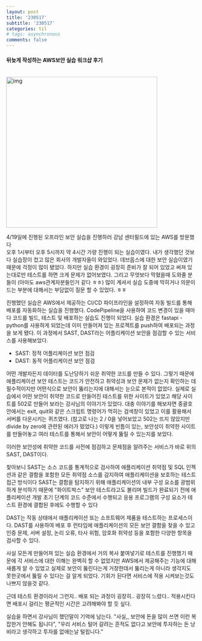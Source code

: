 ```yaml
---
layout: post
title: '230517'
subtitle: '230517'
categories: til
# tags: asynchronous
comments: false
---
```


#### 뒤늦게 작성하는 AWS보안 실습 워크샵 후기

<br>

<img width="400" alt="img" src="https://github.com/heejung-gjt/nginx/assets/64240637/fc9440fb-7833-48ef-848f-2bdc5f324923" style="margin-left: 0">

4/19일에 진행된 오프라인 보안 실습을 진행하러 강남 센터필드에 있는 AWS를 방문했다   
오후 1시부터 오후 5시까지 약 4시간 가량 진행이 되는 실습이였다. 내가 생각했던 것보다 실습장이 컸고 많은 회사의 개발자들이 와있었다. 
데브옵스에 대한 보안 실습이였기 때문에 걱정이 많이 됐었다. 하지만 실습 환경이 굉장히 준비가 잘 되어 있었고 써져 있는대로만 테스트를 하면 크게 문제가 없어보였다. 
그리고 무엇보다 막혔을때 도와줄 분들이 (아마도 aws관계자분들인거 같다 ㅎㅎ) 많이 계셔서 실습 도중에 막히거나 의문이 드는 부분에 대해서는 부담없이 질문 할 수 있었다. ㅎㅎ   

진행했던 실습은 AWS에서 제공하는 CI/CD 파이프라인을 설정하여 자동 빌드를 통해 배포를 자동화하는 실습을 진행했다. CodePipeline을 사용하여 코드 변경이 있을 때마다 코드를 빌드, 테스트 및 배포하는 실습도 진행이 되었다. 실습 환경은 fastapi - python를 사용하게 되었는데 이미 만들어져 있는 프로젝트를 push하여 배포되는 과정을 보게 됐다. 이 과정에서 SAST, DAST라는 어플리케이션 보안을 점검할 수 있는 서비스를 사용해보았다. 
- SAST: 정적 어플리케이션 보안 점검
- DAST: 동적 어플리케이션 보안 점검   

어떤 개발자든지 데이터를 도난당하기 쉬운 취약한 코드를 만들 수 있다. 그렇기 때문에 애플리케이션 보안 테스트는 코드가 안전하고 취약성과 보안 문제가 없는지 확인하는 데 필수적이지만 어떤식으로 보안이 뚫리는지에 대해서는 눈으로 본적이 없었다. 실제로 실습에서 어떤 보안이 취약한 코드로 만들어진 테스트를 위한 사이트가 있었고 해당 사이트를 502로 만들어 보라는 강사님의 이야기가 있었다. 대충 이야기를 해보자면 중괄호 안에서는 exit, quit와 같은 스크립트 명령어가 먹히는 검색창이 있었고 이를 활용해서 서버를 다운시키는 퀴즈였다. (참고로 나는 2 / 0을 넣어보았고 502는 뜨지 않았지만 divide by zero에 관련된 에러가 떴었다.) 이렇게 빈틈이 있는, 보안성이 취약한 사이트를 만들어놓고 여러 테스트를 통해서 보안이 어떻게 뚫릴 수 있는지를 보았다.  

이러한 보안성에 취약한 코드를 사전에 점검하고 문제점을 알려주는 서비스가 바로 위의 SAST, DAST이다.  

찾아보니
SAST는 소스 코드를 통계적으로 검사하여 애플리케이션 취약점 및 SQL 인젝션과 같은 결함을 포함한 모든 취약점 소스를 감지하여 애플리케이션을 보호하는 테스트 접근 방식이다
SAST는 결함을 탐지하기 위해 애플리케이션의 내부 구성 요소를 광범위하게 분석하기 때문에 "화이트박스" 보안 테스트라고도 불리며
빌드가 완료되기 전에 애플리케이션 개발 초기 단계의 코드 수준에서 수행되고 응용 프로그램의 구성 요소가 테스트 환경에 결합된 후에도 수행할 수 있다

DAST는 작동 상태에서 애플리케이션 또는 소프트웨어 제품을 테스트하는 프로세스이다. DAST를 사용하여 배포 후 런타임에 애플리케이션의 모든 보안 결함을 찾을 수 있고 인증 문제, 서버 설정, 논리 오류, 타사 위험, 암호화 취약성 등을 포함한 다양한 항목을 검사할 수 있다.   

사실 모든게 만들어져 있는 실습 환경에서 거의 복사 붙여넣기로 테스트를 진행했기 때문에 각 서비스에 대한 이해는 완벽히 할 수 없었지만 AWS에서 제공해주는 기능에 대해 새롭게 알 수 있었고 실제로 보안이 뚫린다는게 거창한데서 뚫리는게 아니라 생각지도 못한곳에서 뚫릴 수 있다는 걸 알게 되었다. 기회가 된다면 서비스에 적용 시켜보는것도 나쁘지 않을것 같다.   

근데 테스트 환경이라서 그런지.. 배포 되는 과정이 굉장히.. 굉장히 느렸다.. 적용시킨다면 배포시 걸리는 평균적인 시간은 고려해봐야 할 듯 싶다.   

실습을 하면서 강사님이 했던말이 기억에 남는다. "사실,, 보안에 돈을 많이 쓰면 이런 복잡한거 안해도 됩니다", "우리 서비스 털어 갈려는 흔적도 없다고 보안에 투자하는 돈 낭비라고 생각하고 투자를 없애는날 털립니다."   

